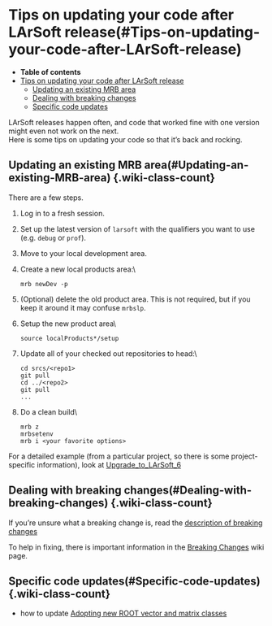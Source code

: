 Tips on updating your code after LArSoft release(#Tips-on-updating-your-code-after-LArSoft-release)
======================================================================================================

-   **Table of contents**
-   [Tips on updating your code after LArSoft release](#Tips-on-updating-your-code-after-LArSoft-release)
    -   [Updating an existing MRB area](#Updating-an-existing-MRB-area)
    -   [Dealing with breaking changes](#Dealing-with-breaking-changes)
    -   [Specific code updates](#Specific-code-updates)

LArSoft releases happen often, and code that worked fine with one version might even not work on the next.\
Here is some tips on updating your code so that it’s back and rocking.

Updating an existing MRB area(#Updating-an-existing-MRB-area) {.wiki-class-count}
----------------------------------------------------------------

There are a few steps.

1.  Log in to a fresh session.
2.  Set up the latest version of `larsoft` with the qualifiers you want to use (e.g. `debug` or `prof`).
3.  Move to your local development area.
4.  Create a new local products area:\

        mrb newDev -p

5.  (Optional) delete the old product area. This is not required, but if you keep it around it may confuse `mrbslp`.
6.  Setup the new product area\

        source localProducts*/setup

7.  Update all of your checked out repositories to head:\

        cd srcs/<repo1>
        git pull
        cd ../<repo2>
        git pull
        ...

8.  Do a clean build\

        mrb z
        mrbsetenv
        mrb i <your favorite options>

For a detailed example (from a particular project, so there is some project-specific information), look at [Upgrade\_to\_LArSoft\_6](/redmine/projects/sbndcode/wiki/Upgrade_to_LArSoft_6)

Dealing with breaking changes(#Dealing-with-breaking-changes) {.wiki-class-count}
----------------------------------------------------------------

If you’re unsure what a breaking change is, read the [description of breaking changes](https://cdcvs.fnal.govGetting_new_code_into_a_LArSoft_release)

To help in fixing, there is important information in the [Breaking Changes](Breaking_Changes) wiki page.

Specific code updates(#Specific-code-updates) {.wiki-class-count}
------------------------------------------------

-   how to update [Adopting new ROOT vector and matrix classes](From_ROOT_vectors_(TVector3)_to_ROOT_GenVector)
